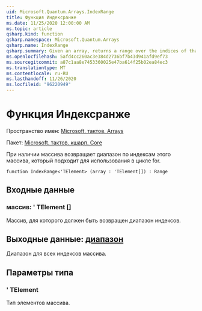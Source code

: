 ```yaml
---
uid: Microsoft.Quantum.Arrays.IndexRange
title: Функция Индексранже
ms.date: 11/25/2020 12:00:00 AM
ms.topic: article
qsharp.kind: function
qsharp.namespace: Microsoft.Quantum.Arrays
qsharp.name: IndexRange
qsharp.summary: Given an array, returns a range over the indices of that array, suitable for use in a for loop.
ms.openlocfilehash: 5afd4cc260ac3e384d2736bf7b43d941afd9ef73
ms.sourcegitcommit: a87c1aa8e7453360025e47ba614f25b02ea84ec3
ms.translationtype: MT
ms.contentlocale: ru-RU
ms.lasthandoff: 11/26/2020
ms.locfileid: "96220949"
---
```

# <a name="indexrange-function"></a>Функция Индексранже

Пространство имен: [Microsoft. тактов. Arrays](xref:Microsoft.Quantum.Arrays)

Пакет: [Microsoft. тактов. кшарп. Core](https://nuget.org/packages/Microsoft.Quantum.QSharp.Core)


При наличии массива возвращает диапазон по индексам этого массива, который подходит для использования в цикле for.

```qsharp
function IndexRange<'TElement> (array : 'TElement[]) : Range
```


## <a name="input"></a>Входные данные

### <a name="array--telement"></a>массив: ' TElement []

Массив, для которого должен быть возвращен диапазон индексов.



## <a name="output--range"></a>Выходные данные: [диапазон](xref:microsoft.quantum.lang-ref.range)

Диапазон для всех индексов массива.

## <a name="type-parameters"></a>Параметры типа

### <a name="telement"></a>' TElement

Тип элементов массива.